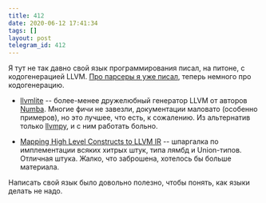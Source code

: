 ```yaml
---
title: 412
date: 2020-06-12 17:41:34
tags: []
layout: post
telegram_id: 412
---
```


Я тут не так давно свой язык программирования писал, на питоне, с кодогенерацией LLVM. [Про парсеры я уже писал](https://t.me/itgram_channel/397), теперь немного про кодогенерацию.

+ [llvmlite](https://github.com/numba/llvmlite) -- более-менее дружелюбный генератор LLVM от авторов [Numba](http://numba.pydata.org/). Многие фичи не завезли, документации маловато (особенно примеров), но это лучшее, что есть, к сожалению. Из альтернатив только [llvmpy](http://www.llvmpy.org/), и с ним работать больно.

+ [Mapping High Level Constructs to LLVM IR](https://mapping-high-level-constructs-to-llvm-ir.readthedocs.io/en/latest/README.html) -- шпаргалка по имплементации всяких хитрых штук, типа лямбд и Union-типов. Отличная штука. Жалко, что заброшена, хотелось бы больше материала.

Написать свой язык было довольно полезно, чтобы понять, как языки делать не надо.

